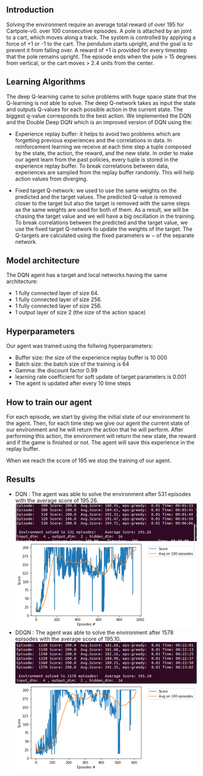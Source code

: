 ## Introduction
Solving the environment require an average total reward of over 195 for Cartpole-v0.
over 100 consecutive episodes. A pole is attached by an joint to a cart, which moves along a track. The system is controlled by applying a force of +1 or -1 to the cart. The pendulum starts upright, and the goal is to prevent it from falling over. A reward of +1 is provided for every timestep that the pole remains upright. The episode ends when the pole > 15 degrees from vertical, or the cart moves > 2.4 units from the center.
## Learning Algorithms
The deep Q-learning came to solve problems with huge space state that the Q-learning is not able to solve. The deep Q-network takes as input the state and outputs Q-values for each possible action in the current state. The biggest q-value corresponds to the best action. We implemented the DQN and the Double Deep DQN which is an improved version of DQN using the:

 * Experience replay buffer: it helps to avoid two problems which are forgetting previous experiences and the correlations in data. In reinforcement learning we receive at each time step a tuple composed by the state, the action, the reward, and the new state. In order to make our agent learn from the past policies, every tuple is stored in the experience replay buffer. To break correlations between data, experiences are sampled from the replay buffer randomly. This will help action values from diverging.

 * Fixed target Q-network: we used to use the same weights on the predicted and the target values. The predicted Q-value is removed closer to the target but also the target is removed with the same steps as the same weights are used for both of them. As a result, we will be chasing the target value and we will have a big oscillation in the training. To break correlations between the predicted and the target value, we use the fixed target Q-network to update the weights of the target. The Q-targets are calculated using the fixed parameters w − of the separate network.
 ## Model architecture
 The DQN agent has a target and local networks having the same architecture:
 * 1 fully connected layer of size 64.
 * 1 fully connected layer of size 256.
 * 1 fully connected layer of size 256.
 * 1 output layer of size 2 (the size of the action space)
 ## Hyperparameters
 Our agent was trained using the follwing hyperparameters:

 * Buffer size: the size of the experience replay buffer is 10 000
 * Batch size: the batch size of the training is 64
 * Gamma: the discount factor 0.99
 * learning rate coefficient for soft update of target parameters is 0.001
 * The agent is updated after every 10 time steps
 
## How to train our agent
For each episode, we start by giving the initial state of our environment to the agent. Then, for each time step we give our agent the current state of our environment and he will return the action that he will perform. After performing this action, the environment will return the new state, the reward and if the game is finished or not. The agent will save this experience in the replay buffer.

When we reach the score of 195 we stop the training of our agent.
## Results
* DQN :
The agent was able to solve the environment after 531 episodes with the average score of 195.26.
![Image of Yaktocat](https://github.com/yasmine1998/Deep_RL_Project/blob/main/images/DQN.png?raw=true)
![Image of Yaktocat](https://github.com/yasmine1998/Deep_RL_Project/blob/main/images/DQN_graph.png?raw=true)
* DDQN :
The agent was able to solve the environment after 1578 episodes with the average score of 195.10.
![Image of Yaktocat](https://github.com/yasmine1998/Deep_RL_Project/blob/main/images/DDQN.png?raw=true)
![Image of Yaktocat](https://github.com/yasmine1998/Deep_RL_Project/blob/main/images/DDQN_graph.png?raw=true)
